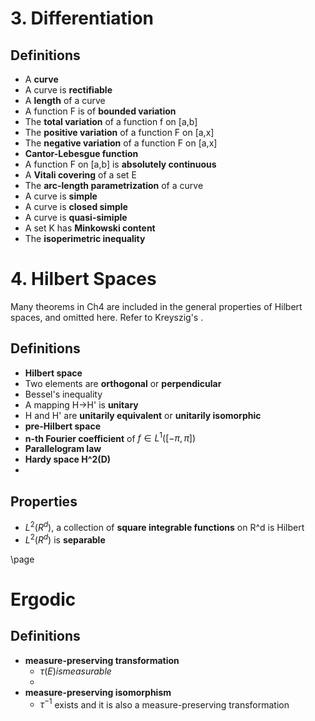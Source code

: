 # 3. Differentiation

## Definitions

- A **curve**
- A curve is **rectifiable**
- A **length** of a curve
- A function F is of **bounded variation**
- The **total variation** of a function f on [a,b]
- The **positive variation** of a function F on [a,x]
- The **negative variation** of a function F on [a,x]
- **Cantor-Lebesgue function**
- A function F on [a,b] is **absolutely continuous**
- A **Vitali covering** of a set E
- The **arc-length parametrization** of a curve
- A curve is **simple**
- A curve is **closed simple**
- A curve is **quasi-simiple**
- A set K has **Minkowski content**
- The **isoperimetric inequality**

# 4. Hilbert Spaces

Many theorems in Ch4 are included in the general properties of Hilbert spaces, and omitted here. Refer to Kreyszig's <Functional Analysis>.

## Definitions

- **Hilbert space**
- Two elements are **orthogonal** or **perpendicular**
- Bessel's inequality
- A mapping H->H' is **unitary**
- H and H' are **unitarily equivalent** or **unitarily isomorphic**
- **pre-Hilbert space**
- **n-th Fourier coefficient** of $f\in L^1([-\pi,\pi])$
- **Parallelogram law**
- **Hardy space H^2(D)**
-

## Properties

- $L^2(R^d)$, a collection of **square integrable functions** on R^d is Hilbert
- $L^2(R^d)$ is **separable**


\page

# Ergodic

## Definitions
- **measure-preserving transformation**
    - $\tau(E) is measurable$
    -
- **measure-preserving isomorphism**
    - $\tau^{-1}$ exists and it is also a measure-preserving transformation
